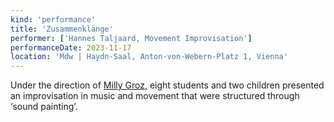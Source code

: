 ```yaml
---
kind: 'performance'
title: 'Zusammenklänge'
performer: ['Hannes Taljaard, Movement Improvisation']
performanceDate: 2023-11-17
location: 'Mdw | Haydn-Saal, Anton-von-Webern-Platz 1, Vienna'
---
```

Under the direction of [Milly Groz](https://www.millygroz.com/), eight students and two children presented an improvisation in music and movement that were structured through ‘sound painting’.

